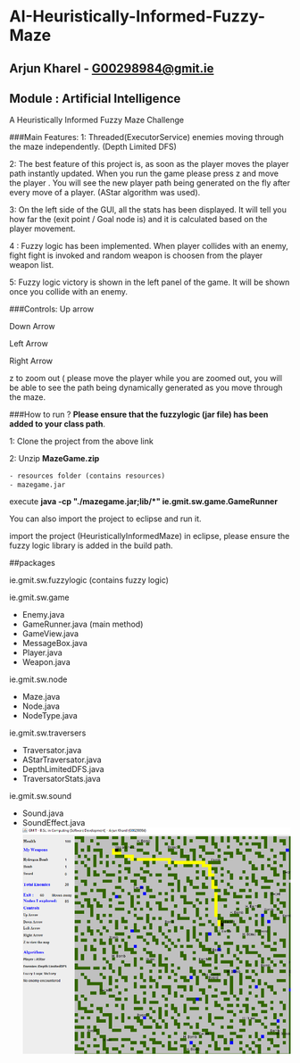 # AI-Heuristically-Informed-Fuzzy-Maze
## Arjun Kharel - G00298984@gmit.ie
## Module : Artificial Intelligence 
A Heuristically Informed Fuzzy Maze Challenge 



###Main Features: 
1: Threaded(ExecutorService) enemies  moving through the maze independently. (Depth Limited DFS) 

2: The best feature of this project is, as soon as the player moves  the player path instantly updated. When you run the game please press z and move the player . You will see the new player path being generated on the fly after every move of a player.  (AStar algorithm was used).

3: On the left side of the GUI, all the stats has been displayed.  It will tell you how far the (exit point  / Goal node is) and it is calculated based on the player movement.

4 : Fuzzy logic has been implemented. When player collides with an enemy, fight fight is invoked and random weapon is choosen from the player weapon list. 

5: Fuzzy logic victory is shown in the left panel of the game. It will be shown once you collide with an enemy.


###Controls: 
Up arrow

Down Arrow

Left Arrow

Right Arrow

z to zoom out ( please move the player while you are zoomed out, you will be able to see the path being dynamically generated as you move through the maze.

###How to run ?
**Please ensure that the fuzzylogic (jar file) has been added to your class path**.

1: Clone the project from the above link

2: Unzip **MazeGame.zip**

    - resources folder (contains resources)
    - mazegame.jar
    
execute **java -cp "./mazegame.jar;lib/*" ie.gmit.sw.game.GameRunner**


You can also import the project to eclipse and run it.

import the project (HeuristicallyInformedMaze) in eclipse, please ensure the fuzzy logic library  is added in the build path.

##packages

ie.gmit.sw.fuzzylogic (contains fuzzy logic)

ie.gmit.sw.game

  - Enemy.java
  - GameRunner.java (main method)
  - GameView.java
  - MessageBox.java
  - Player.java
  - Weapon.java


ie.gmit.sw.node
   - Maze.java
   - Node.java
   - NodeType.java
   
ie.gmit.sw.traversers
  - Traversator.java
  - AStarTraversator.java
  - DepthLimitedDFS.java
  - TraversatorStats.java

ie.gmit.sw.sound
  - Sound.java
  - SoundEffect.java
![Alt text](https://github.com/ultimatecodelab/AI-Heuristically-Informed-Fuzzy-Maze/blob/master/maze.PNG "Optional title")
